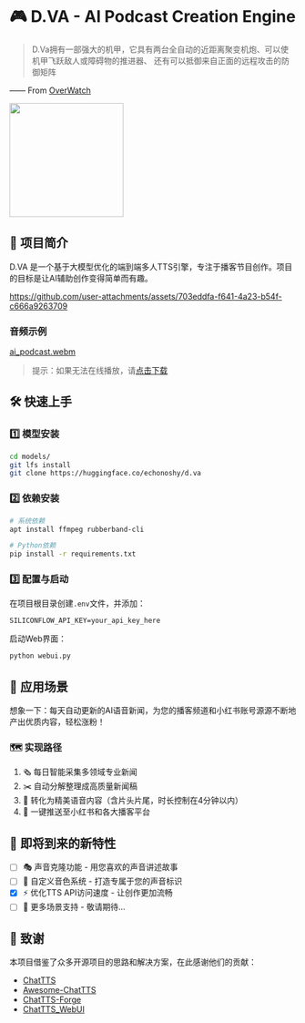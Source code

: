 # 🎮 D.VA - AI Podcast Creation Engine

> D.Va拥有一部强大的机甲，它具有两台全自动的近距离聚变机炮、可以使机甲飞跃敌人或障碍物的推进器、 还有可以抵御来自正面的远程攻击的防御矩阵

—— From [OverWatch](http://ow.blizzard.cn/heroes/dva)

<img src="https://upload.wikimedia.org/wikipedia/zh/5/55/D.Va_Overwatch.png" width="200" height="200" />

## 🚀 项目简介

D.VA 是一个基于大模型优化的端到端多人TTS引擎，专注于播客节目创作。项目的目标是让AI辅助创作变得简单而有趣。

https://github.com/user-attachments/assets/703eddfa-f641-4a23-b54f-c666a9263709

### 音频示例
[ai_podcast.webm](https://github.com/user-attachments/assets/a64f099a-7455-4142-af2f-0b68cb7e0679)
> 提示：如果无法在线播放，请[点击下载](assets/ai_podcast_v1.MP3)

## 🛠️ 快速上手

### 1️⃣ 模型安装
```bash
cd models/
git lfs install
git clone https://huggingface.co/echonoshy/d.va
```

### 2️⃣ 依赖安装
```bash
# 系统依赖
apt install ffmpeg rubberband-cli

# Python依赖
pip install -r requirements.txt
```

### 3️⃣ 配置与启动
在项目根目录创建`.env`文件，并添加：
```
SILICONFLOW_API_KEY=your_api_key_here
```

启动Web界面：
```bash
python webui.py
```

## 🎯 应用场景

想象一下：每天自动更新的AI语音新闻，为您的播客频道和小红书账号源源不断地产出优质内容，轻松涨粉！

### 🗺️ 实现路径
1. 🗞️ 每日智能采集多领域专业新闻
2. ✂️ 自动分解整理成高质量新闻稿
3. 🎤 转化为精美语音内容（含片头片尾，时长控制在4分钟以内）
4. 📱 一键推送至小红书和各大播客平台

## 🌟 即将到来的新特性

- [ ] 🎭 声音克隆功能 - 用您喜欢的声音讲述故事
- [ ] 🎨 自定义音色系统 - 打造专属于您的声音标识
- [x] ⚡ 优化TTS API访问速度 - 让创作更加流畅
- [ ] 🔮 更多场景支持 - 敬请期待...

## 💖 致谢

本项目借鉴了众多开源项目的思路和解决方案，在此感谢他们的贡献：

- [ChatTTS](https://github.com/2noise/ChatTTS)
- [Awesome-ChatTTS](https://github.com/panyanyany/Awesome-ChatTTS)
- [ChatTTS-Forge](https://github.com/lenML/ChatTTS-Forge)
- [ChatTTS_WebUI](https://github.com/craii/ChatTTS_WebUI)
